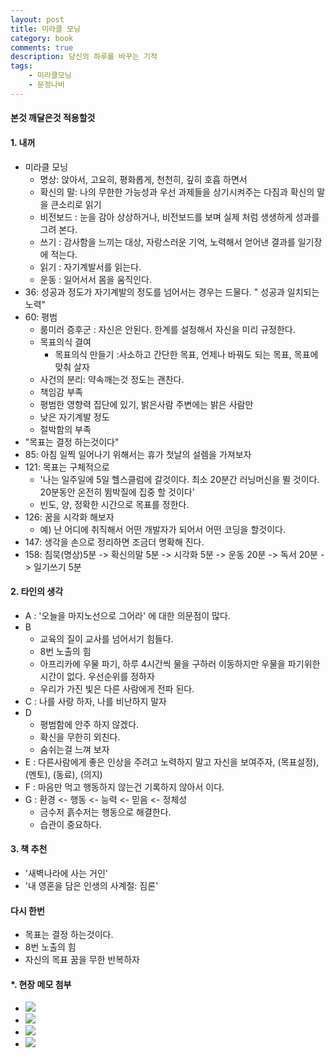 ```yaml
---
layout: post
title: 미라클 모닝
category: book
comments: true
description: 당신의 하루를 바꾸는 기적
tags:
    - 미라클모닝
    - 문정나비
---
```



#### 본것 깨달은것 적용할것

#### 1. 내꺼 
  - 미라클 모닝 
    - 명상: 앉아서, 고요히, 평화롭게, 천천히, 깊히 호흡 하면서  
    - 확신의 말:  나의 무한한 가능성과 우선 과제들을 상기시켜주는 다짐과 확신의 말을 큰소리로 읽기
    - 비전보드 : 눈을 감아 상상하거나, 비전보드를 보며 실제 처럼 생생하게 성과를 그려 본다.
    - 쓰기 : 감사함을 느끼는 대상, 자랑스러운 기억, 노력해서 얻어낸 결과를 일기장에 적는다.
    - 읽기 : 자기계발서를 읽는다.
    - 운동 : 일어서서 몸을 움직인다.
  - 36: 성공과 정도가 자기계발의 정도를 넘어서는 경우는 드물다. " 성공과 일치되는 노력"
  - 60: 평범 
    - 룸미러 증후군 : 자신은 안된다. 한계를 설정해서 자신을 미리 규정한다.
    - 목표의식 결여
      - 목표의식 만들기 :사소하고 간단한 목표, 언제나 바꿔도 되는 목표, 목표에 맞춰 살자
    - 사건의 분리: 약속깨는것 정도는 괜찬다. 
    - 책임감 부족
    - 평범한 영향력 집단에 있기, 밝은사람 주변에는 밝은 사람만
    - 낮은 자기계발 정도 
    - 절박함의 부족
  - "목표는 결정 하는것이다"
  - 85: 아침 일찍 일어나기 위해서는 휴가 첫날의 설렘을 가져보자
  - 121: 목표는 구체적으로
    - '나는 일주일에 5일 헬스클럼에 갈것이다. 최소 20분간 러닝머신을 뛸 것이다. 20분동안 온전히 뜀박질에 집중 할 것이다'
    - 빈도, 양, 정확한 시간으로 목표를 정한다.
  - 126: 꿈을 시각화 해보자
    - 예) 난 어디에 취직해서 어떤 개발자가 되어서 어떤 코딩을 할것이다.
  - 147:  생각을 손으로 정리하면 조금더 명확해 진다.
  - 158: 침묵(명상)5분 -> 확신의말 5분 -> 시각화 5분 -> 운동 20분 -> 독서 20분 -> 일기쓰기 5분

#### 2. 타인의 생각
  - A : '오늘을 마지노선으로 그어라' 에 대한 의문점이 많다.
  - B 
    - 교육의 질이 교사를 넘어서기 힘들다.
    - 8번 노출의 힘
    - 아프리카에 우물 파기, 하루 4시간씩 물을 구하러 이동하지만 우물을 파기위한 시간이 없다. 우선순위를 정하자
    - 우리가 가진 빛은 다른 사람에게 전파 된다.
   - C : 나를 사랑 하자, 나를 비난하지 말자
   - D 
     - 평범함에 안주 하지 않겠다.
     - 확신을 무한히 외친다.
     - 숨쉬는걸 느껴 보자
   - E : 다른사람에게 좋은 인상을 주려고 노력하지 말고 자신을 보여주자, (목표설정), (멘토), (동료), (의지)   
   - F : 마음만 먹고 행동하지 않는건 기록하지 않아서 이다.
   - G : 환경 <- 행동 <- 능력 <- 믿음 <- 정체성
     - 금수저 흙수저는 행동으로 해결한다.
     - 습관이 중요하다.

#### 3. 책 추천
  - '새벽나라에 사는 거인'
  - '내 영혼을 담은 인생의 사계절: 짐론'

#### 다시 한번 
  - 목표는 결정 하는것이다.
  - 8번 노출의 힘
  - 자신의 목표 꿈을 무한 반복하자

#### *. 현장 메모 첨부
  - ![](https://drive.google.com/uc?id=0BwUadct9RzY3TUxaNGV6LU15M1U)
  - ![](https://drive.google.com/uc?id=0BwUadct9RzY3Uy1JSEV0TnNxVXc)
  - ![](https://drive.google.com/uc?id=0BwUadct9RzY3YjBtaGRGcnBWTzg)
  - ![](https://drive.google.com/uc?id=0BwUadct9RzY3YjBtaGRGcnBWTzg)